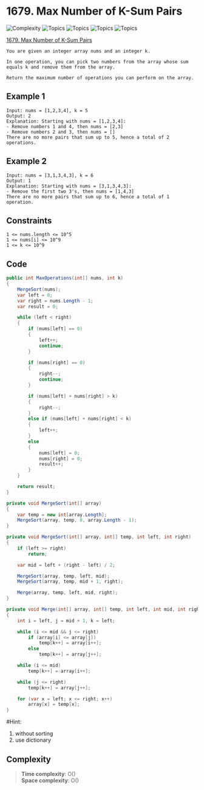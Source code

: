 # 1679. Max Number of K-Sum Pairs

![Complexity](https://img.shields.io/badge/medium-yellow)
![Topics](https://img.shields.io/badge/array-blue)
![Topics](https://img.shields.io/badge/hash_table-blue)
![Topics](https://img.shields.io/badge/two_pointers-blue)
![Topics](https://img.shields.io/badge/sorting-blue)

[1679. Max Number of K-Sum Pairs](https://leetcode.com/problems/max-number-of-k-sum-pairs/description/?envType=study-plan-v2&envId=leetcode-75)

```
You are given an integer array nums and an integer k.

In one operation, you can pick two numbers from the array whose sum equals k and remove them from the array.

Return the maximum number of operations you can perform on the array.
```

## Example 1
```
Input: nums = [1,2,3,4], k = 5
Output: 2
Explanation: Starting with nums = [1,2,3,4]:
- Remove numbers 1 and 4, then nums = [2,3]
- Remove numbers 2 and 3, then nums = []
There are no more pairs that sum up to 5, hence a total of 2 operations.
```

## Example 2
```
Input: nums = [3,1,3,4,3], k = 6
Output: 1
Explanation: Starting with nums = [3,1,3,4,3]:
- Remove the first two 3's, then nums = [1,4,3]
There are no more pairs that sum up to 6, hence a total of 1 operation.
```

## Constraints
```
1 <= nums.length <= 10^5
1 <= nums[i] <= 10^9
1 <= k <= 10^9
```

## Code
```csharp
public int MaxOperations(int[] nums, int k)
{
    MergeSort(nums);
    var left = 0;
    var right = nums.Length - 1;
    var result = 0;

    while (left < right)
    {
        if (nums[left] == 0)
        {
            left++;
            continue;
        }

        if (nums[right] == 0)
        {
            right--;
            continue;
        }

        if (nums[left] + nums[right] > k)
        {
            right--;
        }
        else if (nums[left] + nums[right] < k)
        {
            left++;
        }
        else
        {
            nums[left] = 0;
            nums[right] = 0;
            result++;
        }
    }

    return result;
}

private void MergeSort(int[] array)
{
    var temp = new int[array.Length];
    MergeSort(array, temp, 0, array.Length - 1);
}

private void MergeSort(int[] array, int[] temp, int left, int right)
{
    if (left >= right)
        return;

    var mid = left + (right - left) / 2;

    MergeSort(array, temp, left, mid);
    MergeSort(array, temp, mid + 1, right);

    Merge(array, temp, left, mid, right);
}

private void Merge(int[] array, int[] temp, int left, int mid, int right)
{
    int i = left, j = mid + 1, k = left;

    while (i <= mid && j <= right)
        if (array[i] <= array[j])
            temp[k++] = array[i++];
        else
            temp[k++] = array[j++];

    while (i <= mid)
        temp[k++] = array[i++];

    while (j <= right)
        temp[k++] = array[j++];

    for (var x = left; x <= right; x++)
        array[x] = temp[x];
}
```

#Hint:
1. without sorting
2. use dictionary 

## Complexity
> **Time complexity**: O()  
> **Space complexity**: O()